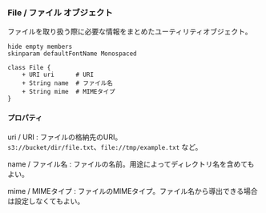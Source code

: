 ### File / ファイル オブジェクト

ファイルを取り扱う際に必要な情報をまとめたユーティリティオブジェクト。

```plantuml
hide empty members
skinparam defaultFontName Monospaced

class File {
    + URI uri      # URI
    + String name  # ファイル名
    + String mime  # MIMEタイプ
}
```

#### プロパティ

uri / URI
: ファイルの格納先のURI。  
`s3://bucket/dir/file.txt`、`file://tmp/example.txt` など。

name / ファイル名
: ファイルの名前。用途によってディレクトリ名を含めてもよい。

mime / MIMEタイプ
: ファイルのMIMEタイプ。ファイル名から導出できる場合は設定しなくてもよい。
